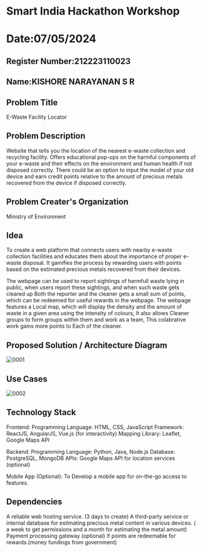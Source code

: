 # Smart India Hackathon Workshop
# Date:07/05/2024
## Register Number:212223110023
## Name:KISHORE NARAYANAN S R
## Problem Title
E-Waste Facility Locator
## Problem Description
Website that tells you the location of the nearest e-waste collection and recycling facility. Offers educational pop-ups on the harmful components of your e-waste and their effects on the environment and human health if not disposed correctly. There could be an option to input the model of your old device and earn credit points relative to the amount of precious metals recovered from the device if disposed correctly.
## Problem Creater's Organization
Ministry of Environment

## Idea
To create a web platform that connects users with nearby e-waste collection facilities and educates them about the importance of proper e-waste disposal. It gamifies the process by rewarding users with points based on the estimated precious metals recovered from their devices.

The webpage can be used to report sightings of harmfull waste lying in public, when users report these sightings, and when such waste gets cleared up Both the reporter and the cleaner gets a small sum of points, which can be redeemed for useful rewards in the webpage. The webpage features a Local map, which will display the density and the amount of waste in a given area using the intensity of colours, It also allows Cleaner groups to form groups within them and work as a team, This colabrative work gains more points to Each of the cleaner.

## Proposed Solution / Architecture Diagram
![0001](https://github.com/KISHORENARAYANANSR/SIHPS/assets/148202102/021a144a-a68c-4148-ac5a-5952b35f331e)


## Use Cases
![0002](https://github.com/KISHORENARAYANANSR/SIHPS/assets/148202102/6094519f-218f-4627-9997-91abf1174586)



## Technology Stack
Frontend:
Programming Language: HTML, CSS, JavaScript Framework: ReactJS, AngularJS, Vue.js (for interactivity) Mapping Library: Leaflet, Google Maps API

Backend:
Programming Language: Python, Java, Node.js Database: PostgreSQL, MongoDB APIs: Google Maps API for location services (optional)

Mobile App (Optional):
To Develop a mobile app for on-the-go access to features.

## Dependencies
A reliable web hosting service. (3 days to create)
A third-party service or internal database for estimating precious metal content in various devices. ( a week to get permissions and a month for estimating the metal amount)
Payment processing gateway (optional) if points are redeemable for rewards.(money fundings from government)
